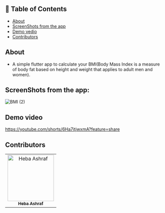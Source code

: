 ## 📝 Table of Contents

- [About](#about)
- [ScreenShots from the app](#screen-shots)
- [Demo vedio](#demo_vedio)
- [Contributors](#Contributors)

## About <a name = "about"></a>
- A simple flutter app to calculate your BMI(Body Mass Index is a measure of body fat based on height and weight that applies to adult men and women).

## ScreenShots from the app: <a name = "screen-shots"></a>
![BMI (2)](https://user-images.githubusercontent.com/90224487/184267479-043f3446-6771-4095-8dc9-fb7113094271.png)

## Demo video <a name = "demo_vedio"></a>
https://youtube.com/shorts/6Ha7itjwxmA?feature=share

## Contributors <a name = "Contributors"></a>

<table>
  <tr>
    <td align="center">
    <a href="https://github.com/hebaashraf21.png" target="_black">
    <img src="" width="150px;" alt="Heba Ashraf"/>
    <br />
    <sub><b>Heba Ashraf</b></sub></a>
    
  </tr>
 </table>



